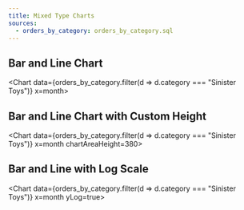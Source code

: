 ```yaml
---
title: Mixed Type Charts
sources:
  - orders_by_category: orders_by_category.sql
---
```


## Bar and Line Chart

<Chart
data={orders_by_category.filter(d => d.category === "Sinister Toys")}
x=month>
<Bar y=sales_usd0k/>
<Line y=num_orders_num0/>
<ReferenceLine x='2020-01-01' label=date lineColor=grey/>
</Chart>

## Bar and Line Chart with Custom Height

<Chart
data={orders_by_category.filter(d => d.category === "Sinister Toys")}
x=month
chartAreaHeight=380>
<Bar y=sales_usd0k/>
<Line y=num_orders_num0/>
</Chart>


## Bar and Line with Log Scale

<Chart
data={orders_by_category.filter(d => d.category === "Sinister Toys")}
x=month
yLog=true>
<Bar y=sales_usd0k/>
<Line y=num_orders_num0/>
<ReferenceLine x='2020-01-01' label=date lineColor=grey/>
</Chart>

